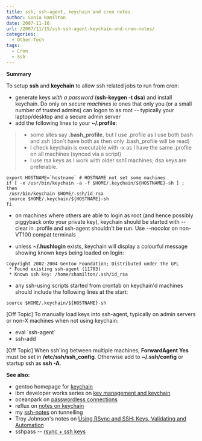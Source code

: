 ```yaml
---
title: ssh, ssh-agent, keychain and cron notes
author: Sonia Hamilton
date: 2007-11-16
url: /2007/11/15/ssh-ssh-agent-keychain-and-cron-notes/
categories:
  - Other-Tech
tags:
  - Cron
  - Ssh
---
```

**Summary**

To setup **ssh** and **keychain** to allow ssh related jobs to run from cron:

<!--more-->

  * generate keys *with a password* (**ssh-keygen -t dsa**) and install keychain. Do only on *secure machines* ie ones that only you (or a small number of trusted admins) can logon to as root -- typically your laptop/desktop and a secure admin server
  * add the following lines to your **~/.profile**:

>   * some sites say **.bash_profile**, but I use .profile as I use both bash and zsh (don't have both as then only .bash_profile will be read)
>   * I check keychain is executable with -x as I have the same .profile on all machines (synced via a script)
>   * I use rsa keys as I work with older ssh1 machines; dsa keys are preferable.

``export HOSTNAME=`hostname` # HOSTNAME not set some machines``  
`if [ -x /usr/bin/keychain -a -f $HOME/.keychain/${HOSTNAME}-sh ] ; then`  
` /usr/bin/keychain $HOME/.ssh/id_rsa`  
` source $HOME/.keychain/${HOSTNAME}-sh`  
`fi`

  * <!--more-->on machines where others are able to login as root (and hence possibly piggyback onto your private key), keychain should be started with --clear in .profile and ssh-agent shouldn't be run. Use --nocolor on non-VT100 compat terminals

  * unless **~/.hushlogin** exists, keychain will display a colourful message showing known keys being loaded on login:

`Copyright 2002-2004 Gentoo Foundation; Distributed under the GPL`  
` * Found existing ssh-agent (11703)`  
` * Known ssh key: /home/shamilton/.ssh/id_rsa`

  * any ssh-using scripts started from crontab on keychain'd machines should include the following lines at the start:

`source $HOME/.keychain/${HOSTNAME}-sh`

[Off Topic] To manually load keys into ssh-agent, typically on admin servers or non-X machines when not using keychain:

  * eval \`ssh-agent\`
  * ssh-add

[Off Topic] When ssh'ing between multiple machines, **ForwardAgent Yes** must be set in **/etc/ssh/ssh_config**. Otherwise add to **~/.ssh/config** or startup ssh as **ssh -A**.

**See also:**

  * gentoo homepage for [keychain][1]
  * ibm developer works series on [key management and keychain][2]
  * oceanpark on [passwordless connections][3]
  * reflux on [notes on keychain][4]
  * my [ssh-notes][5] on tunnelling
  * Troy Johnson's notes on [Using RSync and SSH: Keys, Validating and Automation][6]
  * sshpass -- [rsync + ssh keys][7]

 [1]: http://www.gentoo.org/proj/en/keychain/
 [2]: http://www.ibm.com/developerworks/library/l-keyc.html
 [3]: http://oceanpark.com/notes/howto_ssh_keychain_public_key_authentication_forwarding.html
 [4]: http://rephlux.sourceforge.net/running.rephlux.php
 [5]: http://blog.snowfrog.net/2007/10/29/ssh-notes/
 [6]: http://troy.jdmz.net/rsync/index.html
 [7]: http://www.cyberciti.biz/faq/noninteractive-shell-script-ssh-password-provider/
